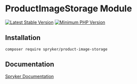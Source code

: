 # ProductImageStorage Module
[![Latest Stable Version](https://poser.pugx.org/spryker/product-image-storage/v/stable.svg)](https://packagist.org/packages/spryker/product-image-storage)
[![Minimum PHP Version](https://img.shields.io/badge/php-%3E%3D%208.1-8892BF.svg)](https://php.net/)

## Installation

```
composer require spryker/product-image-storage
```

## Documentation

[Spryker Documentation](https://spryker.github.io)
